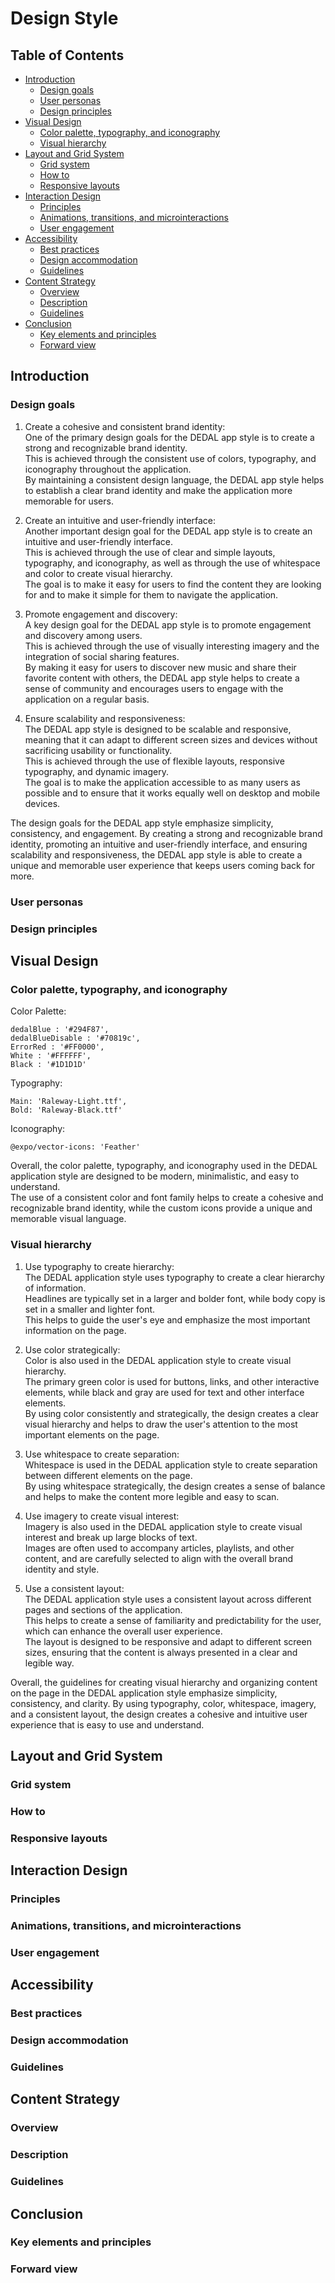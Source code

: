 # Design Style

## Table of Contents
- [Introduction](#introduction)
  * [Design goals](#design-goals)
  * [User personas](#user-personas)
  * [Design principles](#design-principles)
- [Visual Design](#visual-design)
  * [Color palette, typography, and iconography](#color-palette-typography-and-iconography)
  * [Visual hierarchy](#visual-hierarchy)
- [Layout and Grid System](#layout-and-grid-system)
  * [Grid system](#grid-system)
  * [How to](#how-to)
  * [Responsive layouts](#responsive-layouts)
- [Interaction Design](#interaction-design)
  * [Principles](#principles)
  * [Animations, transitions, and microinteractions](#animations-transitions-and-microinteractions)
  * [User engagement](#user-engagement)
- [Accessibility](#accessibility)
  * [Best practices](#best-practices)
  * [Design accommodation](#design-accommodation)
  * [Guidelines](#guidelines)
- [Content Strategy](#content-strategy)
  * [Overview](#overview)
  * [Description](#description)
  * [Guidelines](#guidelines-1)
- [Conclusion](#conclusion)
  * [Key elements and principles](#key-elements-and-principles)
  * [Forward view](#forward-view)

## Introduction

### Design goals
1. Create a cohesive and consistent brand identity:  
One of the primary design goals for the DEDAL app style is to create a strong and recognizable brand identity.  
This is achieved through the consistent use of colors, typography, and iconography throughout the application.  
By maintaining a consistent design language, the DEDAL app style helps to establish a clear brand identity and make the application more memorable for users.

2. Create an intuitive and user-friendly interface:  
Another important design goal for the DEDAL app style is to create an intuitive and user-friendly interface.  
This is achieved through the use of clear and simple layouts, typography, and iconography, as well as through the use of whitespace and color to create visual hierarchy.  
The goal is to make it easy for users to find the content they are looking for and to make it simple for them to navigate the application.

3. Promote engagement and discovery:  
A key design goal for the DEDAL app style is to promote engagement and discovery among users.  
This is achieved through the use of visually interesting imagery and the integration of social sharing features.  
By making it easy for users to discover new music and share their favorite content with others, the DEDAL app style helps to create a sense of community and encourages users to engage with the application on a regular basis.

4. Ensure scalability and responsiveness:  
The DEDAL app style is designed to be scalable and responsive, meaning that it can adapt to different screen sizes and devices without sacrificing usability or functionality.  
This is achieved through the use of flexible layouts, responsive typography, and dynamic imagery.  
The goal is to make the application accessible to as many users as possible and to ensure that it works equally well on desktop and mobile devices.

The design goals for the DEDAL app style emphasize simplicity, consistency, and engagement. By creating a strong and recognizable brand identity, promoting an intuitive and user-friendly interface, and ensuring scalability and responsiveness, the DEDAL app style is able to create a unique and memorable user experience that keeps users coming back for more.

### User personas  

### Design principles 

## Visual Design

### Color palette, typography, and iconography  
Color Palette:

    dedalBlue : '#294F87',
    dedalBlueDisable : '#70819c',
    ErrorRed : '#FF0000',
    White : '#FFFFFF',
    Black : '#1D1D1D'

Typography:

    Main: 'Raleway-Light.ttf',
    Bold: 'Raleway-Black.ttf'

Iconography:

    @expo/vector-icons: 'Feather'

Overall, the color palette, typography, and iconography used in the DEDAL application style are designed to be modern, minimalistic, and easy to understand.  
The use of a consistent color and font family helps to create a cohesive and recognizable brand identity, while the custom icons provide a unique and memorable visual language.

### Visual hierarchy  

1. Use typography to create hierarchy:  
The DEDAL application style uses typography to create a clear hierarchy of information.  
Headlines are typically set in a larger and bolder font, while body copy is set in a smaller and lighter font.  
This helps to guide the user's eye and emphasize the most important information on the page.

2. Use color strategically:  
Color is also used in the DEDAL application style to create visual hierarchy.  
The primary green color is used for buttons, links, and other interactive elements, while black and gray are used for text and other interface elements.  
By using color consistently and strategically, the design creates a clear visual hierarchy and helps to draw the user's attention to the most important elements on the page.

3. Use whitespace to create separation:  
Whitespace is used in the DEDAL application style to create separation between different elements on the page.  
By using whitespace strategically, the design creates a sense of balance and helps to make the content more legible and easy to scan.

4. Use imagery to create visual interest:  
Imagery is also used in the DEDAL application style to create visual interest and break up large blocks of text.  
Images are often used to accompany articles, playlists, and other content, and are carefully selected to align with the overall brand identity and style.

5. Use a consistent layout:  
The DEDAL application style uses a consistent layout across different pages and sections of the application.  
This helps to create a sense of familiarity and predictability for the user, which can enhance the overall user experience.  
The layout is designed to be responsive and adapt to different screen sizes, ensuring that the content is always presented in a clear and legible way.

Overall, the guidelines for creating visual hierarchy and organizing content on the page in the DEDAL application style emphasize simplicity, consistency, and clarity. 
By using typography, color, whitespace, imagery, and a consistent layout, the design creates a cohesive and intuitive user experience that is easy to use and understand.

## Layout and Grid System

### Grid system 
### How to  
### Responsive layouts  

## Interaction Design

### Principles  
### Animations, transitions, and microinteractions 
### User engagement  

## Accessibility

### Best practices  
### Design accommodation   
### Guidelines  

## Content Strategy

### Overview  
### Description  
### Guidelines  

## Conclusion

### Key elements and principles   
### Forward view
